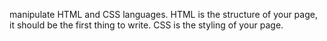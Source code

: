  manipulate HTML and CSS languages. HTML is the structure of your page, it should be the first thing to write. CSS is the styling of your page.
